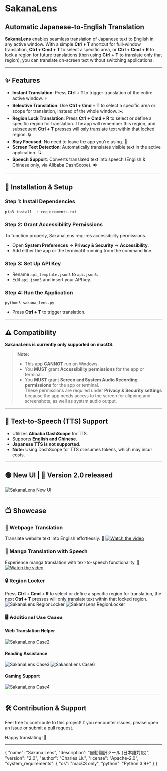 # SakanaLens

## Automatic Japanese-to-English Translation

**SakanaLens** enables seamless translation of Japanese text to English in any active window. With a simple **Ctrl + T** shortcut for full-window translation, **Ctrl + Cmd + T** to select a specific area, or **Ctrl + Cmd + R** to lock a region for future translations (then using **Ctrl + T** to translate only that region), you can translate on-screen text without switching applications.

---

## ✨ Features
- **Instant Translation**: Press **Ctrl + T** to trigger translation of the entire active window. :zap:
- **Selective Translation**: Use **Ctrl + Cmd + T** to select a specific area or scope for translation, instead of the whole window. :scissors:
- **Region Lock Translation**: Press **Ctrl + Cmd + R** to select or define a specific region for translation. The app will remember this region, and subsequent **Ctrl + T** presses will only translate text within that locked region. :lock:
- **Stay Focused**: No need to leave the app you're using. :eyes:
- **Screen Text Detection**: Automatically translates visible text in the active application. :mag:
- **Speech Support**: Converts translated text into speech (English & Chinese only, via Alibaba DashScope). :sound:

---

## 🚀 Installation & Setup
### **Step 1: Install Dependencies**
```sh
pip3 install -r requirements.txt
```
### **Step 2: Grant Accessibility Permissions**
To function properly, SakanaLens requires accessibility permissions.
- Open **System Preferences** → **Privacy & Security** → **Accessibility**.
- Add either the app or the terminal if running from the command line.

### **Step 3: Set Up API Key**
- Rename `api_template.json5` to `api.json5`.
- Edit `api.json5` and insert your API key.

### **Step 4: Run the Application**
```sh
python3 sakana_lens.py
```
- Press **Ctrl + T** to trigger translation.

---

## ⚠️ Compatibility

**SakanaLens is currently only supported on macOS.**

> **Note:**  
> - This app **CANNOT** run on Windows.  
> - You **MUST** grant **Accessibility permissions** for the app or terminal.  
> - You **MUST** grant **Screen and System Audio Recording permissions** for the app or terminal.  
> These permissions are required under **Privacy & Security settings** because the app needs access to the screen for clipping and screenshots, as well as system audio output.

---

## 🎤 Text-to-Speech (TTS) Support
- Utilizes **Alibaba DashScope** for TTS.
- Supports **English and Chinese**.
- **Japanese TTS is not supported**.
- **Note:** Using DashScope for TTS consumes tokens, which may incur costs.

---

## 🟢 New UI | 🎉 Version 2.0 released 
![SakanaLens New UI](showcase/UI.png)

---

## 📺 Showcase
### **🔎 Webpage Translation**
Translate website text into English effortlessly. 🛜
[![Watch the video](https://img.youtube.com/vi/sbTPrqqoixQ/maxresdefault.jpg)](https://www.youtube.com/watch?v=sbTPrqqoixQ)

### **📖 Manga Translation with Speech**
Experience manga translation with text-to-speech functionality. 💬
[![Watch the video](https://img.youtube.com/vi/fpw661mpBYI/maxresdefault.jpg)](https://www.youtube.com/watch?v=fpw661mpBYI)

### **:lock: Region Locker**
Press **Ctrl + Cmd + R** to select or define a specific region for translation, the next **Ctrl + T** presses will only translate text within that locked region.
![SakanaLens RegionLocker](showcase/case5.jpg)
![SakanaLens RegionLocker](showcase/case5.1.jpg)

### **🖥️ Additional Use Cases**
#### **Web Translation Helper**
![SakanaLens Case2](showcase/case2.jpg)

#### **Reading Assistance**
![SakanaLens Case3](showcase/case3.jpg)
![SakanaLens Case6](showcase/case6.jpg)

#### **Gaming Support**
![SakanaLens Case4](showcase/case4.jpg)

---

## 🛠️ Contribution & Support
Feel free to contribute to this project! If you encounter issues, please open an [issue](https://github.com/Activebook/SakanaLens/issues) or submit a pull request.

Happy translating! 🎉

--- 

{
  "name": "Sakana Lens",
  "description": "自動翻訳ツール (日本語対応)",
  "version": "2.0",
  "author": "Charles Liu",
  "license": "Apache-2.0",
  "system_requirements": {
    "os": "macOS only",
    "python": "Python 3.9+"
  }
}